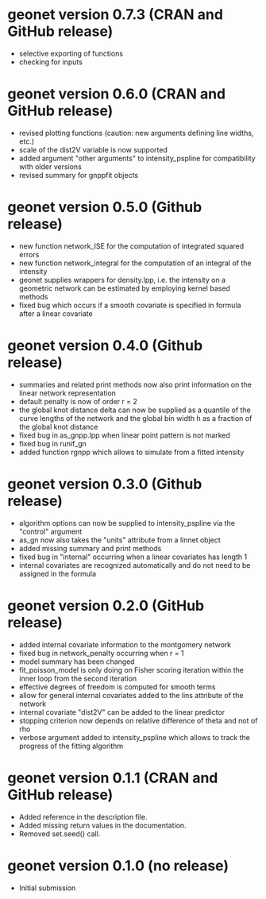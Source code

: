 # geonet version 0.7.3 (CRAN and GitHub release)

- selective exporting of functions
- checking for inputs

# geonet version 0.6.0 (CRAN and GitHub release)

- revised plotting functions (caution: new arguments defining line widths, etc.)
- scale of the dist2V variable is now supported 
- added argument "other arguments" to intensity_pspline for compatibility with older versions
- revised summary for gnppfit objects

# geonet version 0.5.0 (Github release)

- new function network_ISE for the computation of integrated squared errors
- new function network_integral for the computation of an integral of the intensity
- geonet supplies wrappers for density.lpp, i.e. the intensity on a geometric network can be
  estimated by employing kernel based methods
- fixed bug which occurs if a smooth covariate is specified in formula after a linear covariate

# geonet version 0.4.0 (Github release)

- summaries and related print methods now also print information on the
  linear network representation
- default penalty is now of order r = 2
- the global knot distance delta can now be supplied as a quantile of the curve
  lengths of the network and the global bin width h as a fraction of the global
  knot distance
- fixed bug in as_gnpp.lpp when linear point pattern is not marked
- fixed bug in runif_gn
- added function rgnpp which allows to simulate from a fitted intensity

# geonet version 0.3.0 (Github release)

- algorithm options can now be supplied to intensity_pspline via the
  "control" argument
- as_gn now also takes the "units" attribute from a linnet object  
- added missing summary and print methods
- fixed bug in "internal" occurring when a linear covariates has length 1
- internal covariates are recognized automatically and do not need to be 
  assigned in the formula

# geonet version 0.2.0 (GitHub release)

- added internal covariate information to the montgomery network
- fixed bug in network_penalty occurring when r = 1
- model summary has been changed
- fit_poisson_model is only doing on Fisher scoring iteration within the inner 
  loop from the second iteration
- effective degrees of freedom is computed for smooth terms
- allow for general internal covariates added to the lins attribute of the
  network
- internal covariate "dist2V" can be added to the linear predictor 
- stopping criterion now depends on relative difference of theta and not of rho
- verbose argument added to intensity_pspline which allows to track the 
  progress of the fitting algorithm

# geonet version 0.1.1 (CRAN and GitHub release)

- Added reference in the description file.
- Added missing return values in the documentation.
- Removed set.seed() call.

# geonet version 0.1.0 (no release)

- Initial submission
